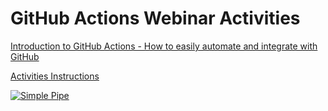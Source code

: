 # GitHub Actions Webinar Activities

[Introduction to GitHub Actions - How to easily automate and integrate with GitHub](https://nofluffjuststuff.com/training/597/introduction_to_github_actions__how_to_easily_automate_and_integrate_with_github_0)

[Activities Instructions](https://github.com/skilldocs/gh-actions/blob/main/github-actions-labs.pdf)

[![Simple Pipe](https://github.com/j2trumpet/greetings-actions/actions/workflows/simple-pipe.yml/badge.svg)](https://github.com/j2trumpet/greetings-actions/actions/workflows/simple-pipe.yml)
